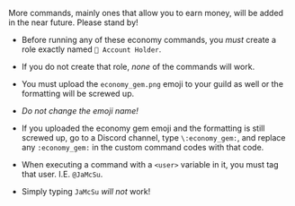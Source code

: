 More commands, mainly ones that allow you to earn money, will be added in the near future.
Please stand by!



* Before running any of these economy commands, you *must* create a role exactly named `🏦 Account Holder`.
* If you do not create that role, *none* of the commands will work.



* You must upload the `economy_gem.png` emoji to your guild as well or the formatting will be screwed up.
* *Do not change the emoji name!*

* If you uploaded the economy gem emoji and the formatting is still screwed up, go to a Discord channel, type `\:economy_gem:`, and replace any `:economy_gem:` in the custom command codes with that code.



* When executing a command with a `<user>` variable in it, you must tag that user. I.E. `@JaMcSu`.
* Simply typing `JaMcSu` *will not* work!
